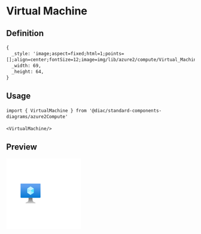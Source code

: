 # Virtual Machine

## Definition

```
{
  _style: 'image;aspect=fixed;html=1;points=[];align=center;fontSize=12;image=img/lib/azure2/compute/Virtual_Machine.svg;strokeColor=none;',
  _width: 69,
  _height: 64,
}
```

## Usage

```
import { VirtualMachine } from '@diac/standard-components-diagrams/azure2Compute'

<VirtualMachine/>
```

## Preview

<img src="./virtual-machine.png" width="200"/>
